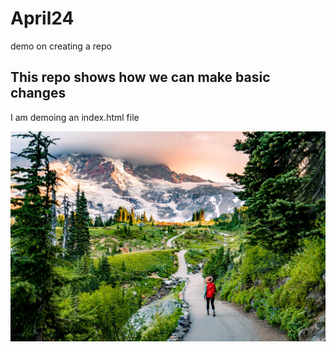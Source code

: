# April24
demo on creating a repo

## This repo shows how we can make basic changes
I am demoing an index.html file

![Mt Rainier](https://github.com/Sastrop/April24/blob/main/mt%20rainier.jpg)
